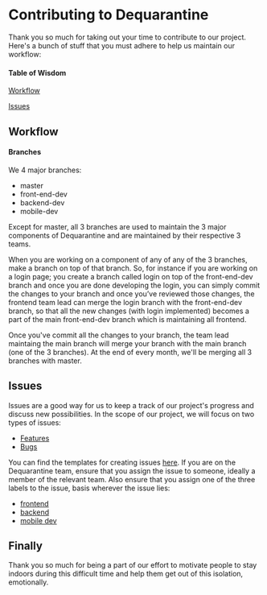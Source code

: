 # Contributing to Dequarantine
Thank you so much for taking out your time to contribute to our project.
Here's a bunch of stuff that you must adhere to help us maintain our workflow:

#### Table of Wisdom

[Workflow](#workflow)

[Issues](#issues)

## Workflow

#### Branches
We 4 major branches:
  * master
  * front-end-dev
  * backend-dev
  * mobile-dev
  
Except for master, all 3 branches are used to maintain the 3 major components of Dequarantine and are maintained by their respective 3 teams.

When you are working on a component of any of any of the 3 branches, make a branch on top of that branch. So, for instance if you are working on a login page; you create a branch called login on top of the front-end-dev branch and once you are done developing the login, you can simply commit the changes to your branch and once you’ve reviewed those changes, the frontend team lead can merge the login branch with the front-end-dev branch, so that all the new changes (with login implemented) becomes a part of the main front-end-dev branch which is maintaining all frontend.

Once you've commit all the changes to your branch, the team lead maintaing the main branch will merge your branch with the main branch (one of the 3 branches). At the end of every month, we'll be merging all 3 branches with master.


## Issues

Issues are a good way for us to keep a track of our project's progress and discuss new possibilities. 
In the scope of our project, we will focus on two types of issues:
  * [Features](https://github.com/Saakshaat/dequarantine/tree/master/.github/ISSUE_TEMPLATE/feature_request.md)
  * [Bugs](https://github.com/Saakshaat/dequarantine/tree/master/.github/ISSUE_TEMPLATE/bug_report.md)
  
You can find the templates for creating issues [here](https://github.com/Saakshaat/dequarantine/tree/master/.github/ISSUE_TEMPLATE).
If you are on the Dequarantine team, ensure that you assign the issue to someone, ideally a member of the relevant team. 
Also ensure that you assign one of the three labels to the issue, basis wherever the issue lies:
  * [frontend](https://github.com/Saakshaat/dequarantine/labels/frontend)
  * [backend](https://github.com/Saakshaat/dequarantine/labels/backend)
  * [mobile dev](https://github.com/Saakshaat/dequarantine/labels/mobile%20dev)
  
  
## Finally

Thank you so much for being a part of our effort to motivate people to stay indoors during this difficult time and help them get out of this isolation, emotionally.
